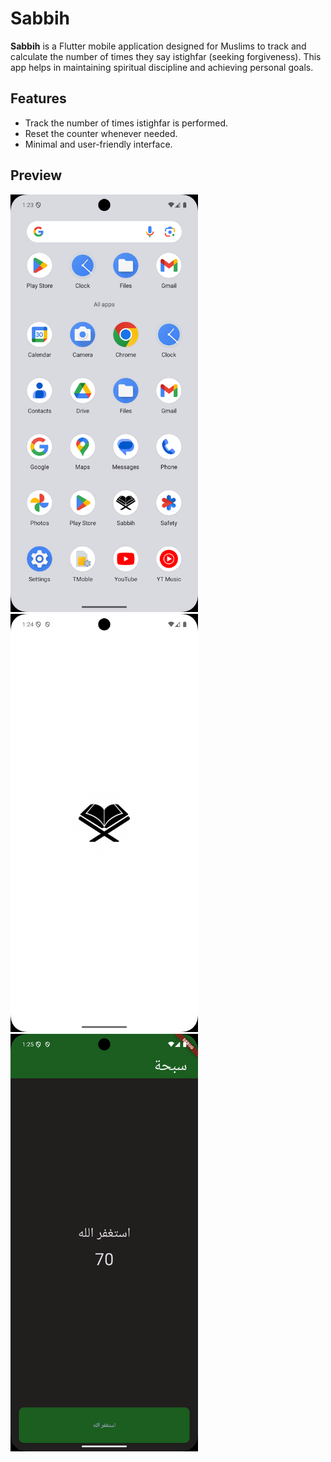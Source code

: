 # Sabbih

**Sabbih** is a Flutter mobile application designed for Muslims to track and calculate the number of times they say istighfar (seeking forgiveness). This app helps in maintaining spiritual discipline and achieving personal goals.

## Features
- Track the number of times istighfar is performed.
- Reset the counter whenever needed.
- Minimal and user-friendly interface.

## Preview
<img src="assets/images/one.png" alt="Sabbih App Screenshot" width="300">
<img src="assets/images/two.png" alt="Sabbih App Screenshot" width="300">
<img src="assets/images/three.png" alt="Sabbih App Screenshot" width="300">
